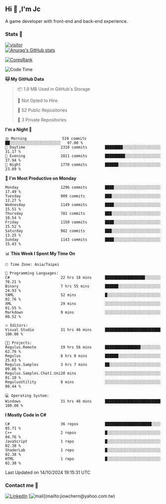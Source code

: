 ## Hi 👋 ,I'm Jc  

A game developer with front-end and back-end experience.  

### Stats  📝
[![visitor](https://visitor-badge.glitch.me/badge?page_id=jiowchern.jiowchern&style=flat-square&color=0088cc)](https://visitor-badge.glitch.me/badge?page_id=jiowchern.jiowchern&style=flat-square&color=0088cc)  
[![Anurag's GitHub stats](https://github-readme-stats.vercel.app/api?username=jiowchern&count_private=true&&show_icons=true)](https://github.com/anuraghazra/github-readme-stats)  
<!-- [![trophy](https://github-profile-trophy.vercel.app/?username=jiowchern)](https://github.com/ryo-ma/github-profile-trophy)   -->
[![CoresRank](https://cr-ss-service.azurewebsites.net/api/ScreenShot?widget=summary&username=jiowchern)](https://cr-ss-service.azurewebsites.net/api/ScreenShot?widget=summary&username=jiowchern)


<!--START_SECTION:waka-->
![Code Time](http://img.shields.io/badge/Code%20Time-1%2C236%20hrs%2014%20mins-blue)

**🐱 My GitHub Data** 

> 📦 1.9 MB Used in GitHub's Storage 
 > 
> 🚫 Not Opted to Hire
 > 
> 📜 52 Public Repositories 
 > 
> 🔑 3 Private Repositories 
 > 
**I'm a Night 🦉** 

```text
🌞 Morning                519 commits         ██░░░░░░░░░░░░░░░░░░░░░░░   07.00 % 
🌆 Daytime                2310 commits        ████████░░░░░░░░░░░░░░░░░   31.17 % 
🌃 Evening                2811 commits        █████████░░░░░░░░░░░░░░░░   37.94 % 
🌙 Night                  1770 commits        ██████░░░░░░░░░░░░░░░░░░░   23.89 % 
```
📅 **I'm Most Productive on Monday** 

```text
Monday                   1296 commits        ████░░░░░░░░░░░░░░░░░░░░░   17.49 % 
Tuesday                  909 commits         ███░░░░░░░░░░░░░░░░░░░░░░   12.27 % 
Wednesday                1149 commits        ████░░░░░░░░░░░░░░░░░░░░░   15.51 % 
Thursday                 781 commits         ███░░░░░░░░░░░░░░░░░░░░░░   10.54 % 
Friday                   1150 commits        ████░░░░░░░░░░░░░░░░░░░░░   15.52 % 
Saturday                 982 commits         ███░░░░░░░░░░░░░░░░░░░░░░   13.25 % 
Sunday                   1143 commits        ████░░░░░░░░░░░░░░░░░░░░░   15.43 % 
```


📊 **This Week I Spent My Time On** 

```text
🕑︎ Time Zone: Asia/Taipei

💬 Programming Languages: 
C#                       22 hrs 18 mins      ██████████████████░░░░░░░   70.21 % 
Binary                   7 hrs 55 mins       ██████░░░░░░░░░░░░░░░░░░░   24.93 % 
YAML                     52 mins             █░░░░░░░░░░░░░░░░░░░░░░░░   02.76 % 
XML                      29 mins             ░░░░░░░░░░░░░░░░░░░░░░░░░   01.55 % 
Markdown                 9 mins              ░░░░░░░░░░░░░░░░░░░░░░░░░   00.52 % 

🔥 Editors: 
Visual Studio            31 hrs 46 mins      █████████████████████████   100.00 % 

🐱‍💻 Projects: 
Regulus.Remote           19 hrs 56 mins      ████████████████░░░░░░░░░   62.76 % 
Regulus                  8 hrs 8 mins        ██████░░░░░░░░░░░░░░░░░░░   25.63 % 
Regulus.Samples          3 hrs 7 mins        ██░░░░░░░░░░░░░░░░░░░░░░░   09.86 % 
Regulus.Samples.Chat1.Uni20 mins             ░░░░░░░░░░░░░░░░░░░░░░░░░   01.10 % 
RegulusUtility           8 mins              ░░░░░░░░░░░░░░░░░░░░░░░░░   00.44 % 

💻 Operating System: 
Windows                  31 hrs 46 mins      █████████████████████████   100.00 % 
```

**I Mostly Code in C#** 

```text
C#                       36 repos            █████████████████████░░░░   85.71 % 
C++                      2 repos             █░░░░░░░░░░░░░░░░░░░░░░░░   04.76 % 
JavaScript               1 repo              █░░░░░░░░░░░░░░░░░░░░░░░░   02.38 % 
ShaderLab                1 repo              █░░░░░░░░░░░░░░░░░░░░░░░░   02.38 % 
HTML                     1 repo              █░░░░░░░░░░░░░░░░░░░░░░░░   02.38 % 
```




 Last Updated on 14/10/2024 19:15:31 UTC
<!--END_SECTION:waka-->



### Contact me 💬
[![LinkedIn](https://img.shields.io/badge/-JiowchernChen-0077B5?style==flat-square&logo=LinkedIn&logoColor=white)](https://www.linkedin.com/in/jiowchern-chen-4aaa90b7/) [![mail](https://img.shields.io/badge/-jiowchern%40yahoo.com.tw-blueviolet?style=flat-square&logo=yahoo!)](mailto:jiowchern@yahoo.com.tw)    

<!-- [![Linkedin Badge](https://img.shields.io/badge/-LinkedIn-blue?style=flat-square&logo=Linkedin&logoColor=white&link=https://www.linkedin.com/in/jiowchern-chen-4aaa90b7/)](https://www.linkedin.com/in/jiowchern-chen-4aaa90b7/) -->


<!--
**jiowchern/jiowchern** is a ✨ _special_ ✨ repository because its `README.md` (this file) appears on your GitHub profile.

Here are some ideas to get you started:

- 🔭 I’m currently working on ...
- 🌱 I’m currently learning ...
- 👯 I’m looking to collaborate on ...
- 🤔 I’m looking for help with ...
- 💬 Ask me about ...
- 📫 How to reach me: ...
- 😄 Pronouns: ...
- ⚡ Fun fact: ...
-->
